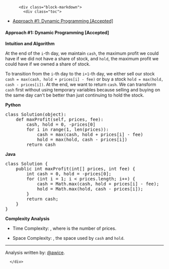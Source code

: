 <div class="article-body">
        
          <div class="block-markdown">
            <div class="toc">
<ul>
<li><a href="#approach-1-dynamic-programming-accepted">Approach #1: Dynamic Programming [Accepted]</a></li>
</ul>
</div>
<h4 id="approach-1-dynamic-programming-accepted">Approach #1: Dynamic Programming [Accepted]</h4>
<p><strong>Intuition and Algorithm</strong></p>
<p>At the end of the <code>i</code>-th day, we maintain <code>cash</code>, the maximum profit we could have if we did not have a share of stock, and <code>hold</code>, the maximum profit we could have if we owned a share of stock.</p>
<p>To transition from the <code>i</code>-th day to the <code>i+1</code>-th day, we either sell our stock <code>cash = max(cash, hold + prices[i] - fee)</code> or buy a stock <code>hold = max(hold, cash - prices[i])</code>.  At the end, we want to return <code>cash</code>.  We can transform <code>cash</code> first without using temporary variables because selling and buying on the same day can't be better than just continuing to hold the stock.</p>
<p><strong>Python</strong></p>
<div class="codehilite"><pre><span></span><span class="k">class</span> <span class="nc">Solution</span><span class="p">(</span><span class="nb">object</span><span class="p">):</span>
    <span class="k">def</span> <span class="nf">maxProfit</span><span class="p">(</span><span class="bp">self</span><span class="p">,</span> <span class="n">prices</span><span class="p">,</span> <span class="n">fee</span><span class="p">):</span>
        <span class="n">cash</span><span class="p">,</span> <span class="n">hold</span> <span class="o">=</span> <span class="mi">0</span><span class="p">,</span> <span class="o">-</span><span class="n">prices</span><span class="p">[</span><span class="mi">0</span><span class="p">]</span>
        <span class="k">for</span> <span class="n">i</span> <span class="ow">in</span> <span class="nb">range</span><span class="p">(</span><span class="mi">1</span><span class="p">,</span> <span class="nb">len</span><span class="p">(</span><span class="n">prices</span><span class="p">)):</span>
            <span class="n">cash</span> <span class="o">=</span> <span class="nb">max</span><span class="p">(</span><span class="n">cash</span><span class="p">,</span> <span class="n">hold</span> <span class="o">+</span> <span class="n">prices</span><span class="p">[</span><span class="n">i</span><span class="p">]</span> <span class="o">-</span> <span class="n">fee</span><span class="p">)</span>
            <span class="n">hold</span> <span class="o">=</span> <span class="nb">max</span><span class="p">(</span><span class="n">hold</span><span class="p">,</span> <span class="n">cash</span> <span class="o">-</span> <span class="n">prices</span><span class="p">[</span><span class="n">i</span><span class="p">])</span>
        <span class="k">return</span> <span class="n">cash</span>
</pre></div>


<p><strong>Java</strong></p>
<div class="codehilite"><pre><span></span><span class="kd">class</span> <span class="nc">Solution</span> <span class="o">{</span>
    <span class="kd">public</span> <span class="kt">int</span> <span class="nf">maxProfit</span><span class="o">(</span><span class="kt">int</span><span class="o">[]</span> <span class="n">prices</span><span class="o">,</span> <span class="kt">int</span> <span class="n">fee</span><span class="o">)</span> <span class="o">{</span>
        <span class="kt">int</span> <span class="n">cash</span> <span class="o">=</span> <span class="mi">0</span><span class="o">,</span> <span class="n">hold</span> <span class="o">=</span> <span class="o">-</span><span class="n">prices</span><span class="o">[</span><span class="mi">0</span><span class="o">];</span>
        <span class="k">for</span> <span class="o">(</span><span class="kt">int</span> <span class="n">i</span> <span class="o">=</span> <span class="mi">1</span><span class="o">;</span> <span class="n">i</span> <span class="o">&lt;</span> <span class="n">prices</span><span class="o">.</span><span class="na">length</span><span class="o">;</span> <span class="n">i</span><span class="o">++)</span> <span class="o">{</span>
            <span class="n">cash</span> <span class="o">=</span> <span class="n">Math</span><span class="o">.</span><span class="na">max</span><span class="o">(</span><span class="n">cash</span><span class="o">,</span> <span class="n">hold</span> <span class="o">+</span> <span class="n">prices</span><span class="o">[</span><span class="n">i</span><span class="o">]</span> <span class="o">-</span> <span class="n">fee</span><span class="o">);</span>
            <span class="n">hold</span> <span class="o">=</span> <span class="n">Math</span><span class="o">.</span><span class="na">max</span><span class="o">(</span><span class="n">hold</span><span class="o">,</span> <span class="n">cash</span> <span class="o">-</span> <span class="n">prices</span><span class="o">[</span><span class="n">i</span><span class="o">]);</span>
        <span class="o">}</span>
        <span class="k">return</span> <span class="n">cash</span><span class="o">;</span>
    <span class="o">}</span>
<span class="o">}</span>
</pre></div>


<p><strong>Complexity Analysis</strong></p>
<ul>
<li>
<p>Time Complexity: <script type="math/tex; mode=display">O(N)</script>, where <script type="math/tex; mode=display">N</script> is the number of prices.</p>
</li>
<li>
<p>Space Complexity: <script type="math/tex; mode=display">O(1)</script>, the space used by <code>cash</code> and <code>hold</code>.</p>
</li>
</ul>
<hr>
<p>Analysis written by: <a href="https://leetcode.com/awice">@awice</a>.</p>
          </div>
        
      </div>
